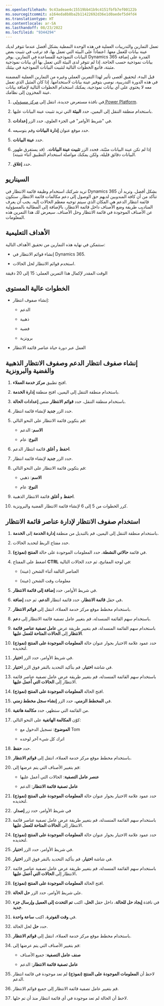 ```yaml
---
ms.openlocfilehash: 9c43adeae4c15519bb41b9c4151fbfb7ef00122b
ms.sourcegitcommit: a164eda8b8ba2b11422692d36e1d0aedef5d4fd4
ms.translationtype: HT
ms.contentlocale: ar-SA
ms.lasthandoff: 08/23/2022
ms.locfileid: "9344294"
---
```

تعمل التمارين والتدريبات العملية في هذه الوحدة النمطية بشكل أفضل عندما تتوفر لديك عينة بيانات للعمل معها. اعتماداً على البيئة التي تعمل بها، قد ترغب في تثبيت بعض البيانات النموذجية للمساعدة في التمارين. يوفر Dynamics 365 القدرة على إضافة بيانات نموذجية حسب الحاجة. إذا لم تتوفر لدى البيئة التي تعمل بها أي بيانات نموذجية مثبتة، فاتبع الخطوات التالية لتثبيت البيانات النموذجية في بيئتك.

قبل البدء، لتحقيق أقصى تأثير لهذا التمرين العملي وغيره من التمارين العملية المضمنة في هذه الدورة التدريبية، نوصي بتوفير عينة بيانات لاستخدامها. إذا كان المثيل الذي تعمل معه لا يحتوي على أي بيانات نموذجية، يمكنك استخدام الخطوات التالية لإضافة بيانات عينة المخزون إلى نظامك.

1.  في نافذة مستعرض جديدة، انتقل إلى [مركز مسؤولي Power Platform](https://admin.powerplatform.microsoft.com/?azure-portal=true).

1.  باستخدام منطقة التنقل إلى اليمين، حدد **البيئة** التي تريد تثبيت عينة البيانات عليها.

1.  في "شريط الأوامر" في الجزء العلوي، حدد الزر **إعدادات**.

1.  حدد موقع عنوان **إدارة البيانات** وقم بتوسيعه.

1.  حدد **عينة البيانات**.

1.  إذا لم تكن عينة البيانات مثبّتة، فحدد الزر **تثبيت عينة البيانات.**  (قد يستغرق ظهور البيانات دقائق قليلة، ولكن يمكنك مواصلة استخدام التطبيق أثناء تثبيته).

1.  حدد **إغلاق**.

## <a name="scenario"></a>السيناريو

تريد شركتك استخدام وظيفة قائمة الانتظار في Dynamics 365 بشكل أفضل. وتريد أن تتأكد من أن كافة المندوبين لديهم حق الوصول إلى دعم مكالمات قائمة الانتظار. ستكون قائمة انتظار الدعم هي المكان الذي سيتم توجيه معظم الحالات إليه. يجب أن يعرف المناديب طريقة وضع الأصناف داخل قائمة الانتظار، بالإضافة إلى المطالبة بالمسؤولية عن الأصناف الموجودة في قائمة الانتظار وحل الأصناف. سيعرض لك هذا التمرين هذه المعلومات.

## <a name="learning-objectives"></a>الأهداف التعليمية

ستتمكن في نهاية هذه التمارين من تحقيق الأهداف التالية:

-  إنشاء قوائم الانتظار في Dynamics 365.

-  استخدم قوائم الانتظار لحل الحالات.

الوقت المقدر لإكمال هذا التمرين العملي: 15 إلى 20 دقيقة

## <a name="high-level-steps"></a>‏‫الخطوات عالية المستوى

-  إنشاء صفوف انتظار:

    -   الدعم

    -   ذهبية

    -   فضية

    -   برونزية

-   العمل عبر دورة حياة عناصر قائمة الانتظار

## <a name="create-the-support-gold-silver-and-bronze-queues"></a>إنشاء صفوف انتظار الدعم وصفوف الانتظار الذهبية والفضية والبرونزية

1. افتح تطبيق‏‫ **مركز خدمة العملاء‬**. 

1. باستخدام منطقة التنقل إلى اليمين، افتح منطقة **إدارة الخدمة**.

1. باستخدام منطقة التنقل، حدد **قوائم الانتظار** ضمن **إعدادات الحالة**.

1. حدد الزر **جديد** لإنشاء قائمة انتظار.

1. قم بتكوين قائمة الانتظار على النحو التالي:

    -   **الاسم**: الدعم

    -   **النوع**: عام

1.  **احفظ** و **أغلق** قائمة انتظار الدعم.

1. حدد الزر **جديد** لإنشاء قائمة انتظار.

1. قم بتكوين قائمة الانتظار على النحو التالي:

    -   **الاسم**: ذهبي

    -   **النوع**: عام

1. **احفظ** و **أغلق** قائمة الانتظار الذهبية.

1.  كرر الخطوات من 5 إلى 6 لإنشاء قائمة الانتظار الفضية والبرونزية.

## <a name="use-queues-to-manage-queue-items"></a>استخدام صفوف الانتظار لإدارة عناصر قائمة الانتظار

1. باستخدام منطقة التنقل إلى اليمين، قم بالتبديل من منطقة **إدارة الخدمة** إلى **الخدمة.**

1. حدد مفتاح الربط لتحديد الحالات.

1. في قائمة **حالاتي النشطة**، حدد المعلومات الموجودة على حالة **المنتج (نموذج)**.

1. اضغط على المفتاح **CTRL** في لوحة المفاتيح، ثم حدد الحالات التالية:

    -   العناصر التالفة أثناء الشحن (عينة)

    -   معلومات وقت الشحن (عينة)

1. في شريط الأوامر، حدد **إضافة إلى قائمة الانتظار**.

1. في حقل **قائمة الانتظار**، حدد قائمة انتظار **الدعم**، ثم حدد **إضافة.**

1. باستخدام مخطط موقع مركز خدمة العملاء، انتقل إلى **قوائم الانتظار**.

1. باستخدام سهم القائمة المنسدلة، قم بتغيير عامل تصفية قائمة الانتظار إلى **دعم**.

1. باستخدام سهم القائمة المنسدلة، قم بتغيير طريقة عرض **عامل تصفية عناصر قائمة الانتظار** إلى **الحالات المتاحة للعمل عليها**.

1. حدد عمود علامة الاختيار بجوار عنوان حالة **المعلومات الموجودة على المنتج (نموذج)** لتحديده.

1. في شريط الأوامر، حدد الزر **اختيار**.

1. في شاشة **اختيار**، قم بتأكيد التحديد بالنقر فوق الزر **اختيار**.

1. باستخدام سهم القائمة المنسدلة، قم بتغيير طريقة عرض عامل تصفية عناصر قائمة الانتظار إلى **الحالات التي أعمل عليها**.

1. افتح الحالة **المعلومات الموجودة على المنتج (نموذج)**.

1. في **المخطط الزمني**، حدد الزر **إنشاء سجل مخطط زمني**.

1. من القائمة التي ستظهر، حدد **مكالمة هاتفية**.

1. كوّن **المكالمة الهاتفية** على النحو التالي:

    -   **الموضوع**: تسجيل الدخول مع Tom

    -   اترك كل شيء آخر لوحده

1. حدد **حفظ**.

1. باستخدام مخطط موقع مركز خدمة العملاء، انتقل إلى **قوائم الانتظار.**

1. قم بتغيير الأصناف التي يتم عرضها إلى:

    -   **عنصر عامل التصفية**: الحالات التي أعمل عليها
    
    -   **عامل تصفية قائمة الانتظار**: الدعم

1. حدد عمود علامة الاختيار بجوار عنوان حالة **المعلومات الموجودة على المنتج (نموذج)** لتحديده.

1. في شريط الأوامر، حدد زر **‬‏‫إصدار**.

1. باستخدام سهم القائمة المنسدلة، قم بتغيير طريقة عرض عامل تصفية عناصر قائمة الانتظار إلى **الحالات المتاحة للعمل عليها**.

1. حدد عمود علامة الاختيار بجوار عنوان حالة **المعلومات الموجودة على المنتج (نموذج)** لتحديده.

1. في شريط الأوامر، حدد الزر **اختيار**.

1. في شاشة **اختيار**، قم بتأكيد التحديد بالنقر فوق الزر **اختيار**.

1. باستخدام سهم القائمة المنسدلة، قم بتغيير طريقة عرض عامل تصفية عناصر قائمة الانتظار إلى **الحالات التي أعمل عليها.**

1. افتح الحالة **المعلومات الموجودة على المنتج (نموذج)**.

1. على شريط الأوامر، حدد الزر **حل الحالة**.

1. في نافذة **إيجاد حل للحالة**، داخل حقل **الحل**، اكتب **تم التحدث إلى العميل وإرسال جزء جديد**.

1. في **وقت الفوترة**، اكتب **ساعة واحدة**.

1. حدد **حل** لحل الحالة.

1. باستخدام مخطط موقع مركز خدمة العملاء، انتقل إلى **قوائم الانتظار**.

1. قم بتغيير الأصناف التي يتم عرضها إلى:

    -   **صنف عامل التصفية**: جميع الأصناف

    -   **عامل تصفية قائمة الانتظار**: الدعم

1. لاحظ أن **المعلومات الموجودة على المنتج (نموذج)** لم تعد موجودة في قائمة انتظار الدعم.

1. قم بتغيير عامل تصفية قائمة الانتظار إلى جميع قوائم الانتظار.

1. لاحظ أن الحالة لم تعد موجودة في أي قائمة انتظار منذ أن تم حلها.